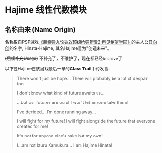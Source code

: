 # Hajime 线性代数模块

## 名称由来 (Name Origin)

名称取自PSP游戏[《超级弹丸论破2/超级枪弹辩驳2:再见绝望学园》](https://zh.moegirl.org/超级弹丸论破2:再见绝望学园)的主人公[日向创](https://zh.moegirl.org/日向创)的名字, Hinata-Hajime, 其名Hajime意为"创造未来"。

~~(后续补充Usage)~~ 不补充了，不维护了，现在都已经`Archive`了

以下是Hajime在该游戏最后一章的**Class Trail**中的发言:

> There won't just be hope...
> There will probably be a lot of despair too...
>
>  I don't know what kind of future awaits us...
>
> ...but our futures are ours!
> I won't let anyone take them!
>
> I've decided... I'm done running away...
>
> I will fight for my future!
> I will fight alongside the future that everyone created for me!
>
> It's not for anyone else's sake but my own!
>
> I...am not Izuru Kamukura...
> I am Hajime Hinata!
